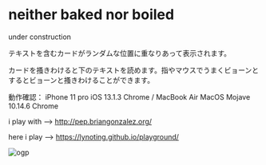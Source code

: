 # neither baked nor boiled

under construction

テキストを含むカードがランダムな位置に重なりあって表示されます。

カードを搔きわけると下のテキストを読めます。指やマウスでうまくビョーンとするとビョーンと搔きわけることができます。

動作確認： iPhone 11 pro iOS 13.1.3 Chrome / MacBook Air MacOS Mojave 10.14.6 Chrome

i play with --> http://pep.briangonzalez.org/

here i play --> https://lynoting.github.io/playground/

![ogp](https://lynoting.github.io/playground/img/ogp.JPG "ogp")

